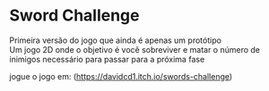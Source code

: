# Sword Challenge
 Primeira versão do jogo que ainda é apenas um protótipo  
 Um jogo 2D onde o objetivo é você sobreviver e matar o número de inimigos necessário para passar para a próxima fase

jogue o jogo em: (https://davidcd1.itch.io/swords-challenge)
